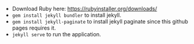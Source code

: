 - Download Ruby here: https://rubyinstaller.org/downloads/
- `gem install jekyll bundler` to install jekyll.
- `gem install jekyll-paginate` to install jekyll paginate since this github pages requires it.
- `jekyll serve` to run the application.